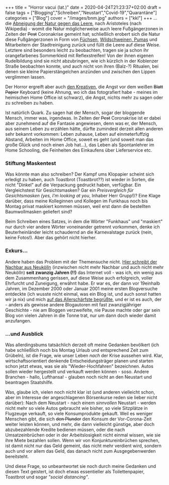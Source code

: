 +++
title = "Horror vacui (lat.)"
date = 2020-04-24T21:23:37+02:00
draft = false
tags = ["Blogging","Schreiben","Neustart","Covid-19","Quarantäne"]
categories = ["Blog"]
cover = "/images/bnm.jpg"
authors = ["kkl"]
+++
... die [Abneigung der Natur gegen das Leere](https://de.wikipedia.org/wiki/Vakuum#Geschichte_der_Erforschung), nach Aristoteles (nach Wikipedia) - womit die Natur möglicherweise auch leere Fußgängerzonen in Zeiten der ~~Pest~~ Coronakrise gemeint hat; schließlich erobert sich die Natur diese Fußgängerzonen in Form von [Füchsen](https://www.stuttgarter-nachrichten.de/inhalt.coronavirus-in-stuttgart-die-wilden-tiere-sind-die-aktuellen-gewinner.f027d9b4-b8ac-42cb-abe3-b571aa6ac538.html), [Wildschweinen, Pumas](https://www.derwesten.de/panorama/vermischtes/coronavirus-corona-news-aktuell-covid-19-tiere-2020-usa-zahlen-id228894793.html) und Mitarbeitern der Stadtreinigung zurück und füllt die Leere auf diese Weise. Letztere sind besonders leicht zu beobachten, tragen sie ja schon ihr orangefarbenes Sommerkleid mit Reflexstreifen! Von der ihnen eigenen Rudelbildung sind sie nicht abzubringen, wie ich kürzlich in der Koblenzer Straße beobachten konnte, und auch nicht von ihren (Balz-?) Ritualen, bei denen sie kleine Papierstängelchen anzünden und zwischen den Lippen verglimmen lassen.

Der Horror ergreift aber auch [den Kreativen](https://de.wikipedia.org/wiki/Horror_vacui_(Kunst)), die Angst vor dem weißen ~~Blatt Papier~~ Keyboard (keine Ahnung, wo ich das fotografiert habe - meines im heimischen Home Office ist schwarz), die Angst, nichts mehr zu sagen oder zu schreiben zu haben.

Ist natürlich Quark. Zu sagen hat der Mensch, sogar der bloggende Mensch, immer was, irgendwas. In Zeiten der ~~Pest~~ Coronakrise ist er dabei aber zunehmend auf die Fantasie angewiesen, denn was er, der Mensch, aus seinem Leben zu erzählen hätte, dürfte zumindest derzeit allen anderen sehr bekannt vorkommen: Leben zuhause, Leben auf einmeterfuffzig Abstand, Arbeiten im Home Office, soweit es geht (und soweit man das große Glück und noch einen Job hat...), das Leben als Spontanlehrer im Home Schooling, die Feinheiten des Einkaufens über Lieferservice etc.

### Stiftung Maskentest
Was könnte man also schreiben? Der Kampf ums Klopapier scheint sich erledigt zu haben, auch Toastbrot (Toastbrot??) ist wieder in Sorten, die nicht "Dinkel" auf die Verpackung gedruckt haben, verfügbar. Ein Vergleichstest für Gesichtsmasken? Gar ein *Preisvergleich für Gesichtsmasken (yes, I'm looking at you*, Inhaber Herr Grupp!)? Eine Klage darüber, dass meine Kolleginnen und Kollegen im Funkhaus noch bis Montag privat maskiert kommen müssen, weil erst dann die bestellten Baumwollmasken geliefert sind?

Beim Schreiben eines Satzes, in dem die Wörter "Funkhaus" und "maskiert" nur durch vier andere Wörter voneinander getrennt vorkommen, denke ich Beuterheinländer leicht schaudernd an die Karnevalstage zurück (nein, keine Fotos!). Aber das gehört nicht hierher.

### Exkurs...
Andere haben das Problem mit der Themensuche nicht. [Hier schreibt der Nachbar aus Neukölln](http://blog.schockwellenreiter.de/2020/04/2020042401.html) (inzwischen nicht mehr Nachbar und auch nicht mehr Neukölln) **seit zwanzig Jahren (!!)** das Internet voll - was ich, ein wenig aus dem Zusammenhang gerissen, auf diese Weise auch erfolgreich, voller Ehrfurcht und Zuneigung, erwähnt habe. Er war es, der dann vor 19einhalb Jahren, im Dezember 2000 oder Januar 2001 meine ersten Blogversuche entdeckte (ich wusste nicht einmal, was ein Blog ist, und auch sonst hatten wir ja nix) und mich [auf das Allerschärfste begrüßte](../kleinbloggersdorf-revisited/), und er ist es auch, der - anders als gewisse andere Blogautoren mit fast zwanzigjähriger Geschichte - nie am Bloggen verzweifelte, nie Pause machte oder gar sein Blog von vielen Jahren in die Tonne trat, nur um dann doch wieder damit anzufangen.

### ...und Ausblick
Was allerdingsbums tatsächlich derzeit oft meine Gedanken bevölkert (ich habe schließlich noch bis Montag Urlaub und entsprechend Zeit zum Grübeln), ist die Frage, wie unser Leben *nach* der Krise aussehen wird. Klar, wirtschaftsorientiert denkende Entscheidungsträger planen und starten schon jetzt etwas, was sie als "Wieder-Hochfahren" bezeichnen. Autos sollen wieder hergestellt und verkauft werden können - soso. Andere Branchen - hallo, Lufthansa! - glauben noch nicht an den Neustart und beantragen Staatshilfe.

Was, glaube ich, vielen noch nicht klar ist (und anderen vielleicht schon, aber im Interesse der angeschlagenen Börsenkurse reden sie lieber nicht darüber): Nach dem Neustart - nach einem *sinnvollen* Neustart - werden nicht mehr so viele Autos gebraucht wie bisher, so viele Sitzplätze in Flugzeuge verkauft, so viele Konsumprodukte gekauft. Weil es weniger Menschen gibt, die sich ~~den Plunder~~ den Konsum der Vor-Corona-Zeit weiter leisten können, und mehr, die dann vielleicht günstige, aber doch abzubezahlende Kredite bedienen müssen, oder die nach Umsatzeinbrüchen oder in der Arbeitslosigkeit nicht einmal wissen, wie sie ihre Miete bezahlen sollen. Wenn wir von Konjunktureinbrüchen sprechen, ist damit nicht nur das Geld gemeint, das nicht mehr verdient wird, sondern auch und vor allem das Geld, das danach nicht zum Ausgegebenwerden bereitsteht.

Und diese Frage, so unbeantwortet sie noch durch meine Gedanken und diesen Text geistert, ist doch etwas essentieller als Toilettenpapier, Toastbrot und sogar *"social distancing"*.
